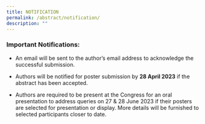 ```yaml
---
title: NOTIFICATION
permalink: /abstract/notification/
description: ""
---
```

### **Important Notifications:**

* An email will be sent to the author’s email address to acknowledge the successful submission.

* Authors will be notified for poster submission by **28 April 2023** if the abstract has been accepted.

* Authors are required to be present at the Congress for an oral presentation to address queries on 27 & 28 June 2023 if their posters are selected for presentation or display. More details will be furnished to selected participants closer to date.